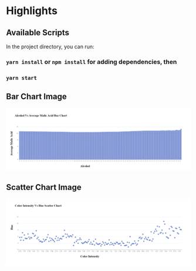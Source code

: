 # Highlights

## Available Scripts

In the project directory, you can run:
### `yarn install` or `npm install` for adding dependencies, then
### `yarn start`

## Bar Chart Image

![](src/images/Bar%20Chart%20img.png)

## Scatter Chart Image

![](src/images/scatter%20chart%20img.png)






